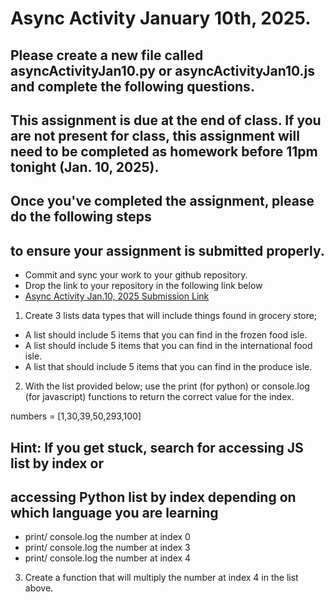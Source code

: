 # Async Activity January 10th, 2025. 

## Please create a new file called asyncActivityJan10.py or asyncActivityJan10.js and complete the following questions. 

## This assignment is due at the end of class. If you are not present for class, this assignment will need to be completed as homework before 11pm tonight (Jan. 10, 2025).

## Once you've completed the assignment, please do the following steps
## to ensure your assignment is submitted properly. 
- Commit and sync your work to your github repository.
- Drop the link to your repository in the following link below
- [Async Activity Jan.10, 2025 Submission Link](https://forms.gle/JLuFfhdVcJZyNQEn7)

1. Create 3 lists data types that will include things found in grocery store; 
- A list should include 5 items that you can find in the frozen food isle.
- A list should include 5 items that you can find in the international food isle.
- A list that should include 5 items that you can find in the produce 
isle. 

2. With the list provided below; use the print (for python) or console.log (for javascript) functions to return the correct value for the index.

numbers = [1,30,39,50,293,100]
## Hint: If you get stuck, search for accessing JS list by index or
## accessing Python list by index depending on which language you are learning

- print/ console.log the number at index 0
- print/ console.log the number at index 3
- print/ console.log the number at index 4

3. Create a function that will multiply the number at index 4 in the list above. 



